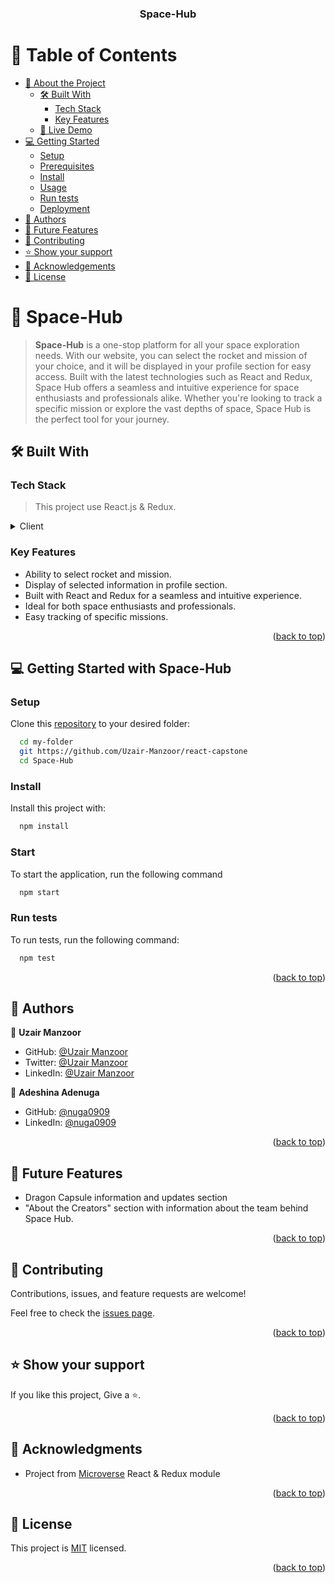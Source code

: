 <a name="readme-top"></a>
<div align="center">
  <h3><b>Space-Hub</b></h3>
</div>

# 📗 Table of Contents

- [📖 About the Project](#about-project)
  - [🛠 Built With](#built-with)
    - [Tech Stack](#tech-stack)
    - [Key Features](#key-features)
  - [🚀 Live Demo](#live-demo)
- [💻 Getting Started](#getting-started)
  - [Setup](#setup)
  - [Prerequisites](#prerequisites)
  - [Install](#install)
  - [Usage](#usage)
  - [Run tests](#run-tests)
  - [Deployment](#triangular_flag_on_post-deployment)
- [👥 Authors](#authors)
- [🔭 Future Features](#future-features)
- [🤝 Contributing](#contributing)
- [⭐️ Show your support](#support)
- [🙏 Acknowledgements](#acknowledgements)
- [📝 License](#license)

# 📖 Space-Hub <a name="about-project"></a>

> **Space-Hub** is a one-stop platform for all your space exploration needs. With our website, you can select the rocket and mission of your choice, and it will be displayed in your profile section for easy access. Built with the latest technologies such as React and Redux, Space Hub offers a seamless and intuitive experience for space enthusiasts and professionals alike. Whether you're looking to track a specific mission or explore the vast depths of space, Space Hub is the perfect tool for your journey.

## 🛠 Built With <a name="built-with"></a>

### Tech Stack <a name="tech-stack"></a>

> This project use React.js & Redux.
<details>
  <summary>Client</summary>
  <ul>
    <li><a href="https://reactjs.org/"></a>React</li>
    <li><a href="https://redux.js.org/">Redux</a></li>
    <li><a href="https://developer.mozilla.org/en-US/docs/Web/CSS">CSS</a></li>
    <li><a href="https://www.javascript.com/">JavaScript</a></li>   
  </ul>
</details>

### Key Features <a name="key-features"></a>
- Ability to select rocket and mission.
- Display of selected information in profile section.
- Built with React and Redux for a seamless and intuitive experience.
- Ideal for both space enthusiasts and professionals.
- Easy tracking of specific missions.

<p align="right">(<a href="#readme-top">back to top</a>)</p>

<!-- ## 🚀 Live Demo <a name="live-demo"></a>

- [Live Demo Link](https://glistening-sable-cec9a6.netlify.app/)

<p align="right">(<a href="#readme-top">back to top</a>)</p> -->

## 💻 Getting Started with Space-Hub <a name="getting-started"></a>

### Setup

Clone this [repository](https://github.com/Uzair-Manzoor/react-capstone) to your desired folder:

```sh
  cd my-folder
  git https://github.com/Uzair-Manzoor/react-capstone 
  cd Space-Hub
```

### Install

Install this project with:

```sh
  npm install
```

### Start

To start the application, run the following command

```sh
  npm start
```

### Run tests

To run tests, run the following command:

```sh
  npm test
```

<p align="right">(<a href="#readme-top">back to top</a>)</p>

## 👥 Authors <a name="authors"></a>
👤 **Uzair Manzoor**

- GitHub: [@Uzair Manzoor](https://github.com/Uzair-Manzoor)
- Twitter: [@Uzair Manzoor](https://twitter.com/uzair5555)
- LinkedIn: [@Uzair Manzoor](https://www.linkedin.com/in/uzair-manzoor-b69996115/)

👤 **Adeshina Adenuga**

- GitHub: [@nuga0909](https://github.com/nuga0909)
- LinkedIn: [@nuga0909](linkedin.com/in/adeshina-adenuga-947909294)

<p align="right">(<a href="#readme-top">back to top</a>)</p>

## 🔭 Future Features <a name="future-features"></a>

- Dragon Capsule information and updates section
- "About the Creators" section with information about the team behind Space Hub.

<p align="right">(<a href="#readme-top">back to top</a>)</p>

## 🤝 Contributing <a name="contributing"></a>

Contributions, issues, and feature requests are welcome!

Feel free to check the [issues page](https://github.com/Uzair-Manzoor/react-capstone/issues).

<p align="right">(<a href="#readme-top">back to top</a>)</p>

## ⭐️ Show your support <a name="support"></a>

If you like this project, Give a ⭐️.

<p align="right">(<a href="#readme-top">back to top</a>)</p>

## 🙏 Acknowledgments <a name="acknowledgements"></a>

- Project from [Microverse](https://www.microverse.org/?grsf=i6yi2m) React & Redux module

<p align="right">(<a href="#readme-top">back to top</a>)</p>

## 📝 License <a name="license"></a>

This project is [MIT](./LICENSE) licensed.

<p align="right">(<a href="#readme-top">back to top</a>)</p>